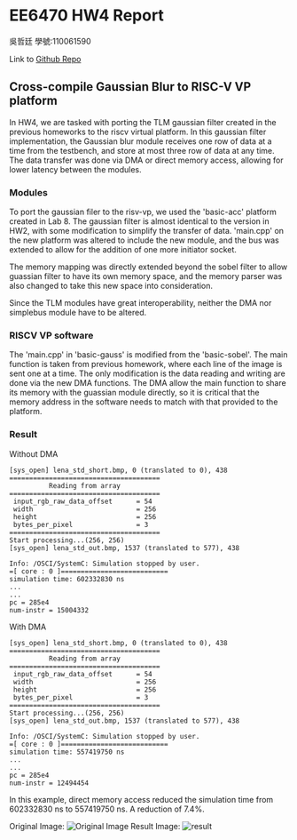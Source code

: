 # EE6470 HW4 Report
吳哲廷 學號:110061590

Link to [Github Repo](https://github.com/alvinpolardog/EE6470_hw4_RISCV_VP_port)
##

## Cross-compile Gaussian Blur to RISC-V VP platform

In HW4, we are tasked with porting the TLM gaussian filter created in the previous homeworks to the riscv virtual platform.
In this gaussian filter implementation, the Gaussian blur module receives one row of data at a time from the testbench, and store at most three row of data at any time.
The data transfer was done via DMA or direct memory access, allowing for lower latency between the modules.

### Modules
To port the gaussian filer to the risv-vp, we used the 'basic-acc' platform created in Lab 8. The gaussian filter is almost identical
to the version in HW2, with some modification to simplify the transfer of data. 'main.cpp' on the new platform was altered to include the new
module, and the bus was extended to allow for the addition of one more initiator socket.

The memory mapping was directly extended beyond the sobel filter
to allow guassian filter to have its own memory space, and the memory parser was
also changed to take this new space into consideration.

Since the TLM modules have great interoperability, neither the DMA nor simplebus module have to be altered.

### RISCV VP software
The 'main.cpp' in 'basic-gauss' is modified from the 'basic-sobel'. The main function is taken from previous homework, where
each line of the image is sent one at a time. The only modification is the data reading and writing are done via the new DMA
functions. The DMA allow the main function to share its memory with the guassian module directly, so it is critical 
that the memory address in the software needs to match with that provided to the platform.

### Result
Without DMA
```
[sys_open] lena_std_short.bmp, 0 (translated to 0), 438
======================================
          Reading from array
======================================
 input_rgb_raw_data_offset      = 54
 width                          = 256
 height                         = 256
 bytes_per_pixel                = 3
======================================
Start processing...(256, 256)
[sys_open] lena_std_out.bmp, 1537 (translated to 577), 438

Info: /OSCI/SystemC: Simulation stopped by user.
=[ core : 0 ]===========================
simulation time: 602332830 ns
...
...
pc = 285e4
num-instr = 15004332
```
With DMA
```
[sys_open] lena_std_short.bmp, 0 (translated to 0), 438
======================================
          Reading from array
======================================
 input_rgb_raw_data_offset      = 54
 width                          = 256
 height                         = 256
 bytes_per_pixel                = 3
======================================
Start processing...(256, 256)
[sys_open] lena_std_out.bmp, 1537 (translated to 577), 438

Info: /OSCI/SystemC: Simulation stopped by user.
=[ core : 0 ]===========================
simulation time: 557419750 ns
...
...
pc = 285e4
num-instr = 12494454
```
In this example, direct memory access reduced the simulation time from 602332830 ns to 557419750 ns. A reduction of 7.4%.

Original Image:
![Original Image](https://github.com/alvinpolardog/EE6470_hw4_RISCV_VP_port/blob/main/sw/basic-gauss/lena_std_short.bmp)
Result Image:
![result](https://github.com/alvinpolardog/EE6470_hw4_RISCV_VP_port/blob/main/sw/basic-gauss/lena_std_out.bmp)
